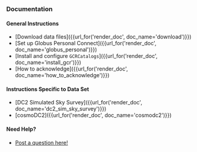
### Documentation

#### General Instructions

* [Download data files]({{url_for('render_doc', doc_name='download')}})
* [Set up Globus Personal Connect]({{url_for('render_doc', doc_name='globus_personal')}})
* [Install and configure `GCRCatalogs`]({{url_for('render_doc', doc_name='install_gcr')}})
* [How to acknowledge]({{url_for('render_doc', doc_name='how_to_acknowledge')}})


#### Instructions Specific to Data Set

* [DC2 Simulated Sky Survey]({{url_for('render_doc', doc_name='dc2_sim_sky_survey')}})
* [cosmoDC2]({{url_for('render_doc', doc_name='cosmodc2')}})

#### Need Help?
* [Post a question here!](https://github.com/LSSTDESC/desc-data-portal/discussions)

